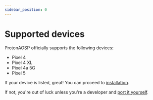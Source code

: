 ```yaml
---
sidebar_position: 0
---
```


# Supported devices

ProtonAOSP officially supports the following devices:

- Pixel 4
- Pixel 4 XL
- Pixel 4a 5G
- Pixel 5

If your device is listed, great! You can proceed to [installation](install/install.md).

If not, you're out of luck unless you're a developer and [port it yourself](developers/build.md#create-a-device-tree).
